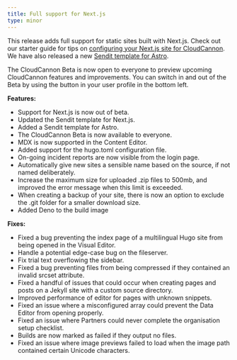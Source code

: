 ```yaml
---
title: Full support for Next.js
type: minor
---
```

This release adds full support for static sites built with Next.js. Check out our starter guide for tips on [configuring your Next.js site for CloudCannon](/documentation/guides/nextjs-starter-guide/). We have also released a new [Sendit template for Astro](https://app.cloudcannon.com/editor#sites/connect/github/CloudCannon/sendit-astro-template/main).

The CloudCannon Beta is now open to everyone to preview upcoming CloudCannon features and improvements. You can switch in and out of the Beta by using the button in your user profile in the bottom left.

**Features:**

* Support for Next.js is now out of beta.
* Updated the Sendit template for Next.js.
* Added a Sendit template for Astro.
* The CloudCannon Beta is now available to everyone.
* MDX is now supported in the Content Editor.
* Added support for the hugo.toml configuration file.
* On-going incident reports are now visible from the login page.
* Automatically give new sites a sensible name based on the source, if not named deliberately.
* Increase the maximum size for uploaded .zip files to 500mb, and improved the error message when this limit is exceeded.
* When creating a backup of your site, there is now an option to exclude the .git folder for a smaller download size.
* Added Deno to the build image

**Fixes:**

* Fixed a bug preventing the index page of a multilingual Hugo site from being opened in the Visual Editor.
* Handle a potential edge-case bug on the fileserver.
* Fix trial text overflowing the sidebar.
* Fixed a bug preventing files from being compressed if they contained an invalid srcset attribute.
* Fixed a handful of issues that could occur when creating pages and posts on a Jekyll site with a custom source directory.
* Improved performance of editor for pages with unknown snippets.
* Fixed an issue where a misconfigured array could prevent the Data Editor from opening properly.
* Fixed an issue where Partners could never complete the organisation setup checklist.
* Builds are now marked as failed if they output no files.
* Fixed an issue where image previews failed to load when the image path contained certain Unicode characters.